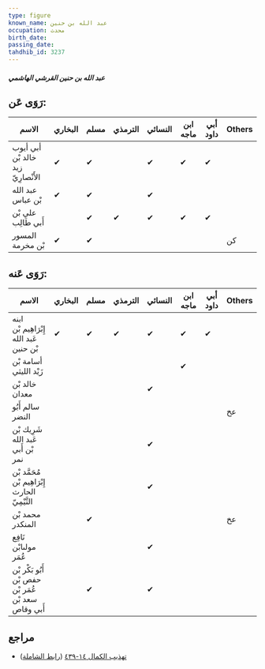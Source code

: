 ```yaml
---
type: figure
known_name: عبد الله بن حنين
occupation: محدث
birth_date:
passing_date:
tahdhib_id: 3237
---
```

##### عبد الله بن حنين القرشي الهاشمي

## رَوَى عَن:
| الاسم                              | البخاري | مسلم | الترمذي | النسائي | ابن ماجه | أبي داود | Others |
| ---------------------------------- | ------- | ---- | ------- | ------- | -------- | -------- | ------ |
| أبي أيوب خالد بْن زيد الأَنْصارِيّ | ✔       | ✔    |         | ✔       | ✔        | ✔        |        |
| عبد الله بْن عباس                  | ✔       | ✔    |         | ✔       |          |          |        |
| علي بْن أَبي طَالِب                |         | ✔    | ✔       | ✔       | ✔        | ✔        |        |
| المسور بْن مخرمة                   | ✔       | ✔    |         |         |          |          | كن     |
## رَوَى عَنه:
| الاسم                                               | البخاري | مسلم | الترمذي | النسائي | ابن ماجه | أبي داود | Others |
| --------------------------------------------------- | ------- | ---- | ------- | ------- | -------- | -------- | ------ |
| ابنه إِبْرَاهِيم بْن عَبد الله بْن حنين             | ✔       | ✔    | ✔       | ✔       | ✔        | ✔        |        |
| أسامة بْن زَيْد الليثي                              |         |      |         |         | ✔        |          |        |
| خالد بْن معدان                                      |         |      |         | ✔       |          |          |        |
| سالم أَبُو النضر                                    |         |      |         |         |          |          | عخ     |
| شَرِيك بْن عَبد الله بْن أَبي نمر                   |         |      |         | ✔       |          |          |        |
| مُحَمَّد بْن إِبْرَاهِيم بْن الحارث التَّيْمِيّ     |         |      |         | ✔       |          |          |        |
| محمد بْن المنكدر                                    |         | ✔    |         |         |          |          | عخ     |
| نَافِع مولىابْن عُمَر                               |         |      |         | ✔       |          |          |        |
| أَبُو بَكْر بْن حفص بْن عُمَر بْن سعد بْن أَبي وقاص |         | ✔    |         | ✔       |          |          |        |
## مراجع
- [تهذيب الكمال ١٤-٤٣٩](obsidian://open?vault=Tahdhib-al-Kamal&file=Figures/٣٢٣٧-عبد%20الله%20بن%20حنين%20القرشي%20الهاشمي) ([رابط الشاملة](https://shamela.ws/book/3722/7367))